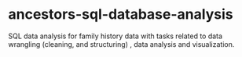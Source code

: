 # ancestors-sql-database-analysis
SQL data analysis for family history data with tasks related to data wrangling (cleaning, and structuring) , data analysis and visualization.
